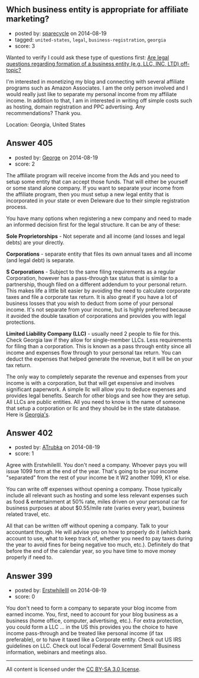 ## Which business entity is appropriate for affiliate marketing?

- posted by: [sparecycle](https://stackexchange.com/users/297156/sparecycle) on 2014-08-19
- tagged: `united-states`, `legal`, `business-registration`, `georgia`
- score: 3

<p>Wanted to verify I could ask these type of questions first: <a href="https://startups.meta.stackexchange.com/questions/72/are-legal-questions-regarding-formation-of-a-business-entity-e-g-llc-inc-ltd">Are legal questions regarding formation of a business entity (e.g. LLC, INC, LTD) off-topic?</a></p>

<p>I'm interested in monetizing my blog and connecting with several affiliate programs such as Amazon Associates. I am the only person involved and I would really just like to separate my personal income from my affiliate income. In addition to that, I am in interested in writing off simple costs such as hosting, domain registration and PPC advertising. Any recommendations? Thank you.</p>

<p>Location: Georgia, United States</p>



## Answer 405

- posted by: [George](https://stackexchange.com/users/3516499/george) on 2014-08-19
- score: 2

<p>The affiliate program will receive income from the Ads and you need to setup some entity that can accept those funds.  That will either be yourself or some stand alone company.  If you want to separate your income from the affiliate program, then you must setup a new legal entity that is incorporated in your state or even Deleware due to their simple registration process.</p>

<p>You have many options when registering a new company and need to made an informed decision first for the legal structure.  It can be any of these:</p>

<p><strong>Sole Proprietorships</strong> - Not seperate and all income (and losses and legal debts) are your directly.</p>

<p><strong>Corporations</strong> - separate entity that files its own annual taxes and all income (and legal debt) is separate.</p>

<p><strong>S Corporations</strong> - Subject to the same filing requirements as a regular Corporation, however has a pass-through tax status that is similar to a partnership, though filed on a different addendum to your personal return. This makes life a little bit easier by avoiding the need to calculate corporate taxes and file a corporate tax return. It is also great if you have a lot of business losses that you wish to deduct from some of your personal income.  It's not separate from your income, but is highly preferred because it avoided the double taxation of corporations and provides you with legal protections.</p>

<p><strong>Limited Liability Company (LLC)</strong> - usually need 2 people to file for this.  Check Georgia law if they allow for single-member LLCs.  Less requirements for filing than a corporation.  This is known as a pass through entity since all income and expenses flow through to your personal tax return.  You can deduct the expenses that helped generate the revenue, but it will be on your tax return.</p>

<p>The only way to completely separate the revenue and expenses from your income is with a corporation, but that will get expensive and involves significant paperwork.  A simple llc will allow you to deduce expenses and provides legal benefits.  Search for other blogs and see how they are setup.  All LLCs are public entities.  All you need to know is the name of someone that setup a corporation or llc and they should be in the state database.  Here is <a href="https://cgov.sos.state.ga.us/Account.aspx/LogOn?ReturnUrl=%2f" rel="nofollow">Georgia's</a>.</p>



## Answer 402

- posted by: [ATrubka](https://stackexchange.com/users/1052629/atrubka) on 2014-08-19
- score: 1

<p>Agree with ErstwhileIII. You don't need a company. Whoever pays you will issue 1099 form at the end of the year. That's going to be your income "separated" from the rest of your income be it W2 another 1099, K1 or else.</p>

<p>You can write off expenses without opening a company. Those typically include all relevant such as hosting and some less relevant expenses such as food &amp; entertainment at 50% rate, miles driven on your personal car for business purposes at about $0.55/mile rate (varies every year), business related travel, etc.</p>

<p>All that can be written off without opening a company. Talk to your accountant though. He will advise you on how to properly do it (which bank account to use, what to keep track of, whether you need to pay taxes during the year to avoid fines for being negative too much, etc.). Definitely do that before the end of the calendar year, so you have time to move money properly if need to.</p>



## Answer 399

- posted by: [ErstwhileIII](https://stackexchange.com/users/2320529/erstwhileiii) on 2014-08-19
- score: 0

<p>You don't need to form a company to separate your blog income from earned income. You, first, need to account for your blog business as a business (home office, computer, advertising, etc.). For extra protection, you could form a LLC ... in the US this provides you the choice to have income pass-through and be treated like personal income (if tax preferable), or to have it taxed like a Corporate entity.  Check out US IRS guidelines on LLC. Check out local Federal Government Small Business information, webinars and meetings also.</p>




---

All content is licensed under the [CC BY-SA 3.0 license](https://creativecommons.org/licenses/by-sa/3.0/).
